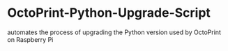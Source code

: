 # OctoPrint-Python-Upgrade-Script
automates the process of upgrading the Python version used by OctoPrint on Raspberry Pi
